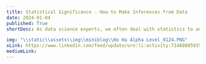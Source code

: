 ```yaml
---
title: Statistical Significance - How to Make Inferences from Data 
date: 2024-01-04
published: True
shortDesc: As data science experts, we often deal with statistics to analyze data and draw conclusions. But how can we be sure that our findings are valid and reliable? How can we avoid making false or misleading claims based on limited or biased data?

img: "\\static\\assets\\img\\miniblog\\Ho Ha Alpha Level_0124.PNG"
xLink: https://www.linkedin.com/feed/update/urn:li:activity:7148880593517228032?utm_source=share&utm_medium=member_desktop
mediumLink: 
---
```

